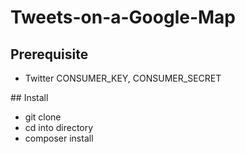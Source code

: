 # Tweets-on-a-Google-Map

## Prerequisite

- Twitter CONSUMER_KEY, CONSUMER_SECRET

## Install

- git clone
- cd into directory
- composer install
